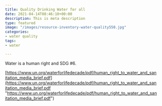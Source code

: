 ```yaml
---
title: Quality Drinking Water for all
date: 2021-04-14T08:46:10+00:00
description: This is meta description
type: featured
image: "/images/resource-inventory-water-quality550.jpg"
categories:
- water quality
tags:
- water

---
```

Water is a human right and SDG #6.  

[https://www.un.org/waterforlifedecade/pdf/human_right_to_water_and_sanitation_media_brief.pdf](https://www.un.org/waterforlifedecade/pdf/human_right_to_water_and_sanitation_media_brief.pdf "https://www.un.org/waterforlifedecade/pdf/human_right_to_water_and_sanitation_media_brief.pdf")